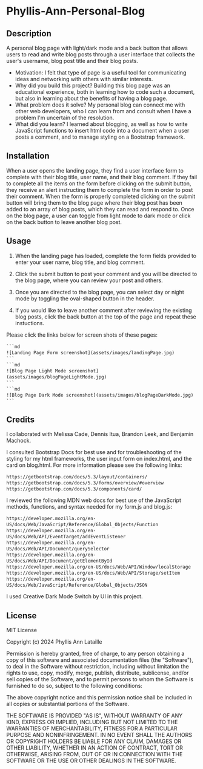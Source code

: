 # Phyllis-Ann-Personal-Blog

## Description

A personal blog page with light/dark mode and a back button that allows users to read and write blog posts through a user interface that collects the user's username, blog post title and their blog posts.

- Motivation: I felt that type of page is a useful tool for communicating ideas and networking with others with similar interests.
- Why did you build this project? Building this blog page was an educational experience, both in learning how to code such a document, but also in learning about the benefits of having a blog page.
- What problem does it solve? My personal blog can connect me with other web developers, who I can learn from and consult when I have a problem I'm uncertain of the resolution.
- What did you learn? I learned about blogging, as well as how to write JavaScript functions to insert html code into a document when a user posts a comment, and to manage styling on a Bootstrap framework.

## Installation

When a user opens the landing page, they find a user interface form to complete with their blog title, user name, and their blog comment. If they fail to complete all the items on the form before clicking on the submit button, they receive an alert instructing them to complete the form in order to post their comment. When the form is properly completed clicking on the submit button will bring them to the blog page where their blog post has been added to an array of blog posts, which they can read and respond to. Once on the blog page, a user can toggle from light mode to dark mode or click on the back button to leave another blog post.

## Usage

1. When the landing page has loaded, complete the form fields provided to enter your user name, blog title, and blog comment.

2. Click the submit button to post your comment and you will be directed to the blog page, where you can review your post and others.

3. Once you are directed to the blog page, you can select day or night mode by toggling the oval-shaped button in the header.

4. If you would like to leave another comment after reviewing the existing blog posts, click the back button at the top of the page and repeat these instuctions.

Please click the links below for screen shots of these pages:

    ```md
    ![Landing Page Form screenshot](assets/images/landingPage.jpg)
    ```
    ```md
    ![Blog Page Light Mode screenshot](assets/images/blogPageLightMode.jpg)
    ```
    ```md
    ![Blog Page Dark Mode screenshot](assets/images/blogPageDarkMode.jpg)
    ```

## Credits

I collaborated with Melissa Cade, Dennis Itua, Brandon Leek, and Benjamin Machock.

I consulted Bootstrap Docs for best use and for troubleshooting of the styling for my html frameworks, the user input form on index.html, and the card on blog.html. For more information please see the following links:

    https://getbootstrap.com/docs/5.3/layout/containers/
    https://getbootstrap.com/docs/5.3/forms/overview/#overview
    https://getbootstrap.com/docs/5.3/components/card/

I reviewed the following MDN web docs for best use of the JavaScript methods, functions, and syntax needed for my form.js and blog.js:

    https://developer.mozilla.org/en-US/docs/Web/JavaScript/Reference/Global_Objects/Function
    https://developer.mozilla.org/en-US/docs/Web/API/EventTarget/addEventListener
    https://developer.mozilla.org/en-US/docs/Web/API/Document/querySelector
    https://developer.mozilla.org/en-US/docs/Web/API/Document/getElementById
    https://developer.mozilla.org/en-US/docs/Web/API/Window/localStorage
    https://developer.mozilla.org/en-US/docs/Web/API/Storage/setItem
    https://developer.mozilla.org/en-US/docs/Web/JavaScript/Reference/Global_Objects/JSON

I used Creative Dark Mode Switch by UI in this project.

## License

MIT License

Copyright (c) 2024 Phyllis Ann Lataille

Permission is hereby granted, free of charge, to any person obtaining a copy
of this software and associated documentation files (the "Software"), to deal
in the Software without restriction, including without limitation the rights
to use, copy, modify, merge, publish, distribute, sublicense, and/or sell
copies of the Software, and to permit persons to whom the Software is
furnished to do so, subject to the following conditions:

The above copyright notice and this permission notice shall be included in all
copies or substantial portions of the Software.

THE SOFTWARE IS PROVIDED "AS IS", WITHOUT WARRANTY OF ANY KIND, EXPRESS OR
IMPLIED, INCLUDING BUT NOT LIMITED TO THE WARRANTIES OF MERCHANTABILITY,
FITNESS FOR A PARTICULAR PURPOSE AND NONINFRINGEMENT. IN NO EVENT SHALL THE
AUTHORS OR COPYRIGHT HOLDERS BE LIABLE FOR ANY CLAIM, DAMAGES OR OTHER
LIABILITY, WHETHER IN AN ACTION OF CONTRACT, TORT OR OTHERWISE, ARISING FROM,
OUT OF OR IN CONNECTION WITH THE SOFTWARE OR THE USE OR OTHER DEALINGS IN THE
SOFTWARE.
